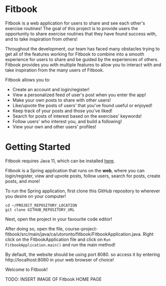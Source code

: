 # Fitbook

Fitbook is a web application for users to share and see each other's exercise routines! The goal of this project is to provide users the opportunity to share exercise routines that they have found success with, and to take inspiration from others!

Throughout the development, our team has faced many obstacles trying to get all of the features working for Fitbook to combine into a smooth experience for users to share and be guided by the experiences of others. Fitbook provides you with multiple features to allow you to interact with and take inspiration from the many users of Fitbook.

Fitbook allows you to:

 - Create an account and login/register!
 - View a personalized feed of user's post when you enter the app!
 - Make your own posts to share with other users!
 - Like/upvote the posts of users' that you've found useful or enjoyed!
 - Keep track of your posts and those you've liked!
 - Search for posts of interest based on the exercises' keywords!
 - Follow users' who interest you, and build a following!
 - View your own and other users' profiles!

# Getting Started
Fitbook requires Java 11, which can be installed [here](oracle.com/java/technologies/downloads/#java11).

Fitbook is a Spring application that runs on the **web**, where you can login/register, view and upvote posts, follow users, search for posts, create posts, and more!

To run the Spring application, first clone this GitHub repository to wherever you desire on your computer!

```shell
cd ~/PROJECT_REPOSITORY_LOCATION
git clone GITHUB_REPOSITORY_URL
```

Next, open the project in your favourite code editor!

After doing so, open the file, course-project-fitbook/src/main/java/ca/utoronto/fitbook/FitbookApplication.java. Right click on the FitbookApplication file and click on `Run FitbookApplication.main()` and run the main method!

By default, the website should be using port 8080. so access it by entering http://localhost:8080 in your web browser of choice!

Welcome to Fitbook!

TODO: INSERT IMAGE OF Fitbook HOME PAGE

